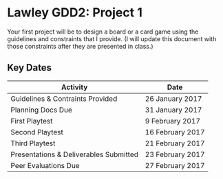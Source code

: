 # Lawley GDD2: Project 1

Your first project will be to design a board or a card game using the guidelines and constraints that I provide. (I will update this document with those constraints after they are presented in class.)

## Key Dates

| Activity | Date |
| -------- | ---- |
| Guidelines & Contraints Provided | 26 January 2017 |
| Planning Docs Due | 31 January 2017 |
| First Playtest | 9 February 2017 |
| Second Playtest | 16 February 2017 |
| Third Playtest | 21 February 2017 |
| Presentations & Deliverables Submitted | 23 February 2017 |
| Peer Evaluations Due | 27 February 2017 |

